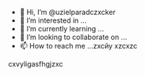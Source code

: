 - 👋 Hi, I’m @uzielparadczxcker
- 👀 I’m interested in ...
- 🌱 I’m currently learning ...
- 💞️ I’m looking to collaborate on ...
- 📫 How to reach me ...zxcйу
xzcxzc
<!---
uzielparker/uzielparker is a ✨ special ✨ repository because its `README.md` (this file) appears on your GitHub profile.
You can click the Preview link to take a look at your changes.
--->
cxvyligasfhgjzxc
